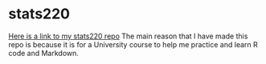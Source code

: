 # stats220
[Here is a link to my stats220 repo](https://github.com/SyzygyNZ/stats220)
The main reason that I have made this repo is because it is for a University course to help me practice and learn R code and Markdown.
